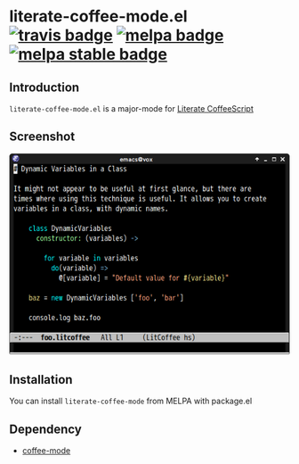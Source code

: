 # literate-coffee-mode.el [![travis badge][travis-badge]][travis-link] [![melpa badge][melpa-badge]][melpa-link] [![melpa stable badge][melpa-stable-badge]][melpa-stable-link]

## Introduction
`literate-coffee-mode.el` is a major-mode for [Literate CoffeeScript](http://coffeescript.org/#literate)


## Screenshot

![literate-coffee-mode](image/literate-coffee-mode.png)


## Installation

You can install `literate-coffee-mode` from MELPA with package.el


## Dependency

* [coffee-mode](https://github.com/defunkt/coffee-mode)

[travis-badge]: https://travis-ci.org/syohex/emacs-literate-coffee-mode.png
[travis-link]: https://travis-ci.org/syohex/emacs-literate-coffee-mode
[melpa-link]: http://melpa.org/#/literate-coffee-mode
[melpa-stable-link]: http://stable.melpa.org/#/literate-coffee-mode
[melpa-badge]: http://melpa.org/packages/literate-coffee-mode-badge.svg
[melpa-stable-badge]: http://stable.melpa.org/packages/literate-coffee-mode-badge.svg
